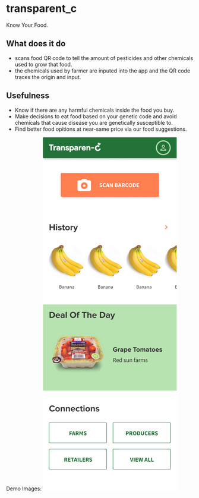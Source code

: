 # transparent_c

Know Your Food.

## What does it do
- scans food QR code to tell the amount of pesticides and other chemicals used to grow that food.
- the chemicals used by farmer are inputed into the app and the QR code traces the origin and input.

## Usefulness
- Know if there are any harmful chemicals inside the food you buy.
- Make decisions to eat food based on your genetic code and avoid chemicals that cause disease you are genetically susceptible to.
- Find better food opitions at near-same price via our food suggestions.

Demo Images:
![Test Image 1](https://github.com/sagarishere/Transparen-C/blob/master/images/demo/Transparen-C_landing.jpg)
